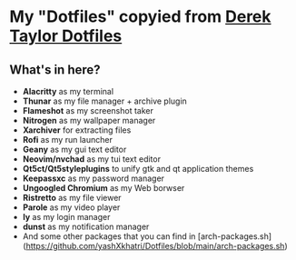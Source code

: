 # My "Dotfiles" copyied from <a href="https://gitlab.com/dwt1/dotfiles" target="_blank">Derek Taylor Dotfiles</a>
## What's in here?
- **Alacritty** as my terminal
- **Thunar** as my file manager + archive plugin
- **Flameshot** as my screenshot taker
- **Nitrogen** as my wallpaper manager
- **Xarchiver** for extracting files
- **Rofi** as my run launcher
- **Geany** as my gui text editor
- **Neovim/nvchad** as my tui text editor
- **Qt5ct/Qt5styleplugins** to unify gtk and qt application themes
- **Keepassxc** as my password manager
- **Ungoogled Chromium** as my Web borwser
- **Ristretto** as my file viewer
- **Parole** as my video player
- **ly** as my login manager
- **dunst** as my notification manager
- And some other packages that you can find in [arch-packages.sh] (https://github.com/yashXkhatri/Dotfiles/blob/main/arch-packages.sh)
